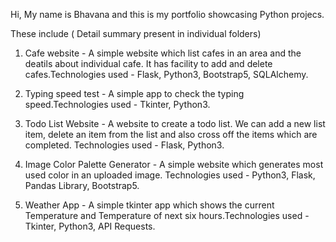 Hi, My name is Bhavana and this is my portfolio showcasing Python projecs.

These include ( Detail summary present in individual folders)

1. Cafe website - A simple website which list cafes in an area and the deatils about individual cafe. It has facility to add and delete cafes.Technologies used - Flask, Python3, Bootstrap5, SQLAlchemy.

2. Typing speed test - A simple app to check the typing speed.Technologies used - Tkinter, Python3.

3. Todo List Website - A website to create a todo list. We can add a new list item, delete an item from the list and also cross off the items which are completed. Technologies used - Flask, Python3.

4. Image Color Palette Generator - A simple website which generates most used color in an uploaded image. Technologies used - Python3, Flask, Pandas Library, Bootstrap5.

5. Weather App - A simple tkinter app which shows the current Temperature and Temperature of next six hours.Technologies used - Tkinter, Python3, API Requests.
